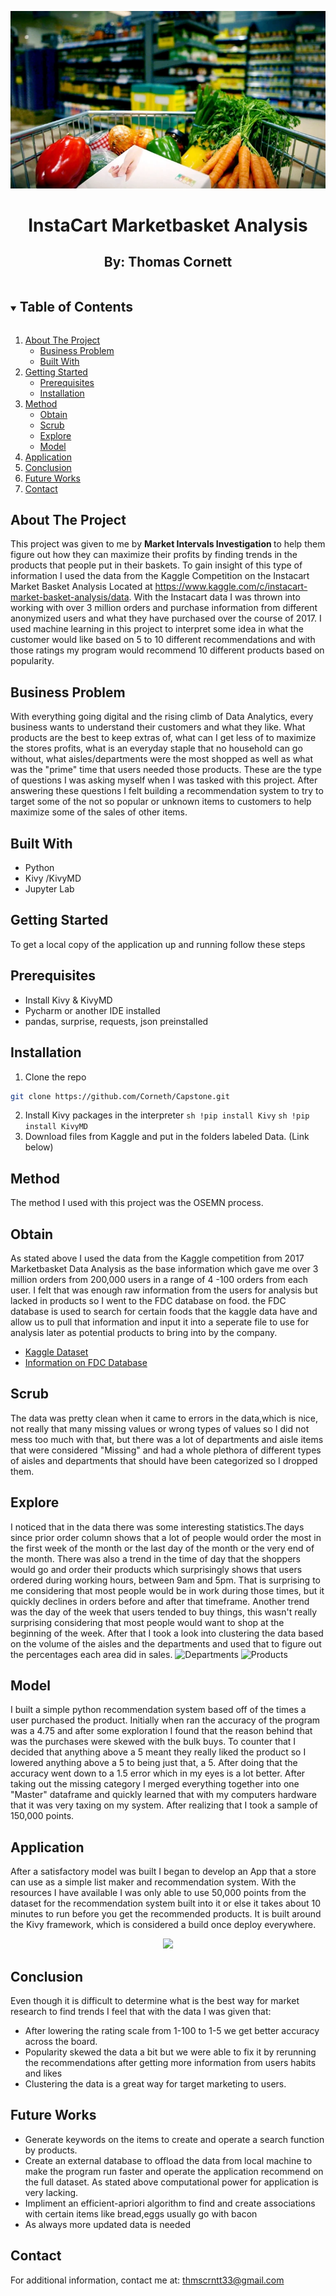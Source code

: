 <p align = "center">
<img src="Capstone_top_photo.jpeg" />
</p>
<h1 align = "center">  InstaCart Marketbasket Analysis </h1>
<h2 align = "center"> By: Thomas Cornett </h2>

<!-- TABLE OF CONTENTS -->
<details open="open">
  <summary><h2 style="display: inline-block">Table of Contents</h2></summary>
  <ol>
    <li>
      <a href="#about-the-project">About The Project</a>
      <ul>
        <li><a href = "#business-problem"> Business Problem</a></li>
        <li><a href="#built-with">Built With</a></li>
      </ul>
    </li>
    <li>
      <a href="#getting-started">Getting Started</a>
      <ul>
        <li><a href="#prerequisites">Prerequisites</a></li>
        <li><a href="#installation">Installation</a></li>
      </ul>
    </li>
    <li>
      <a href="#method">Method</a>
      <ul>
        <li><a href="#obtain">Obtain</a></li>
        <li><a href="#scrub">Scrub</a></li>
        <li><a href="#obtain">Explore</a></li>
        <li><a href="#model">Model</a></li>
      </ul>
      <li><a href="#application">Application</a></li>
    <li><a href="#conclusion">Conclusion</a></li>
    <li><a href = "#future-works">Future Works</a></li>
      <li><a href="#contact">Contact</a></li>
    </li>
  </ol>
</details>

## About The Project
This project was given to me by <b> Market Intervals Investigation </b> to help them figure out how they can maximize their profits by finding trends in the products that people put in their baskets. To gain insight of this type of information I used the data from the Kaggle Competition on the Instacart Market Basket Analysis Located at https://www.kaggle.com/c/instacart-market-basket-analysis/data. With the Instacart data I was thrown into working with over 3 million orders and purchase information from different anonymized users and what they have purchased over the course of 2017. I used machine learning in this project to interpret some idea in what the customer would like based on 5 to 10 different recommendations and with those ratings my program would recommend 10 different products based on popularity.
## Business Problem
With everything going digital and the rising climb of Data Analytics, every business wants to understand their customers and what they like. What products are the best to keep extras of, what can I get less of to maximize the stores profits, what is an everyday staple that no household can go without, what aisles/departments were the most shopped as well as what was the "prime" time that users needed those products. These are the type of questions I was asking myself when I was tasked with this project. After answering these questions I felt building a recommendation system to try to target some of the not so popular or unknown items to customers to help maximize some of the sales of other items.


## Built With
* Python
* Kivy /KivyMD
* Jupyter Lab

## Getting Started
To get a local copy of the application up and running follow these steps

## Prerequisites
* Install Kivy & KivyMD
* Pycharm or another IDE installed
* pandas, surprise, requests, json preinstalled

## Installation
1. Clone the repo
```sh 
git clone https://github.com/Corneth/Capstone.git
```
2. Install Kivy packages in the interpreter
```sh !pip install Kivy```
```sh !pip install KivyMD```
3. Download files from Kaggle and put in the folders labeled Data. (Link below)
## Method
The method I used with this project was the OSEMN process.

## Obtain
As stated above I used the data from the Kaggle competition from 2017 Marketbasket Data Analysis as the base information which gave me over 3 million orders from 200,000 users in a range of 4 -100 orders from each user. I felt that was enough raw information from the users for analysis but lacked in products so I went to the FDC database on food. the FDC database is used to search for certain foods that the kaggle data have and allow us to pull that information and input it into a seperate file to use for analysis later as potential products to bring into by the company.
* <a href="https://www.kaggle.com/c/instacart-market-basket-analysis/data">Kaggle Dataset</a>
* <a href="https://fdc.nal.usda.gov/"> Information on FDC Database</a>

## Scrub
The data was pretty clean when it came to errors in the data,which is nice, not really that many missing values or wrong types of values so I did not mess too much with that, but there was a lot of departments and aisle items that were considered "Missing" and had a whole plethora of different types of aisles and departments that should have been categorized so I dropped them.

## Explore
I noticed that in the data there was some interesting statistics.The days since prior order column shows that a lot of people would order the most in the first week of the month or the last day of the month or the very end of the month. There was also a trend in the time of day that the shoppers would go and order their products which surprisingly shows that users ordered during working hours, between 9am and 5pm. That is surprising to me considering that most people would be in work during those times, but it quickly declines in orders before and after that timeframe. Another trend was the day of the week that users tended to buy things, this wasn't really surprising considering that most people would want to shop at the beginning of the week. After that I took a look into clustering the data based on the volume of the aisles and the departments and used that to figure out the percentages each area did in sales.
![Departments](https://github.com/Corneth/Market-Basket-Analysis/blob/main/Pictures/Departments.png)
![Products](https://github.com/Corneth/Market-Basket-Analysis/blob/main/Pictures/Products.png)



## Model
I built a simple python recommendation system based off of the times a user purchased the product. Initially when ran the accuracy of the program was a 4.75 and after some exploration I found that the reason behind that was the purchases were skewed with the bulk buys. To counter that I decided that anything above a 5 meant they really liked the product so I lowered anything above a 5 to being just that, a 5. After doing that the accuracy went down to a 1.5 error which in my eyes is a lot better. After taking out the missing category I merged everything together into one "Master" dataframe and quickly learned that with my computers hardware that it was very taxing on my system. After realizing that I took a sample of 150,000 points. 


## Application
After a satisfactory model was built I began to develop an App that a store can use as a simple list maker and recommendation system. With the resources I have available I was only able to use 50,000 points from the dataset for the recommendation system built into it or else it takes about 10 minutes to run before you get the recommended products. It is built around the Kivy framework, which is considered a build once deploy everywhere.
<p align="center">
  <img src="Pictures/Application.JPG" />
</p>


## Conclusion
Even though it is difficult to determine what is the best way for market research to find trends I feel that with the data I was given that:
* After lowering the rating scale from 1-100 to 1-5 we get better accuracy across the board.
* Popularity skewed the data a bit but we were able to fix it by rerunning the recommendations after getting more information from users habits and likes
* Clustering the data is a great way for target marketing to users.

## Future Works

* Generate keywords on the items to create and operate a search function by products.
* Create an external database to offload the data from local machine to make the program run faster and operate the application recommend on the full dataset. As stated above computational power for application is very lacking.
* Impliment an efficient-apriori algorithm to find and create associations with certain items like bread,eggs usually go with bacon
* As always more updated data is needed

## Contact
For additional information, contact me at: thmscrntt33@gmail.com
